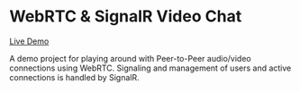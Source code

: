 WebRTC & SignalR Video Chat
=================

[Live Demo](https://dotnet-signaling.azurewebsites.net/)

A demo project for playing around with Peer-to-Peer audio/video connections using WebRTC.  Signaling and management of users and active connections is handled by SignalR.